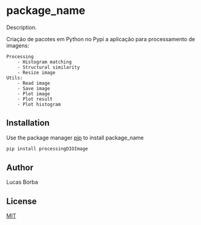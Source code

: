 # package_name

Description. 

Criação de pacotes em Python no Pypi a aplicação para processamento de imagens:

	Processing
		- Histogram matching
		- Structural similarity
		- Resize image
	Utils:
		- Read image
		- Save image
		- Plot image
		- Plot result
		- Plot histogram

## Installation

Use the package manager [pip](https://pip.pypa.io/en/stable/) to install package_name

```bash
pip install processingDIOImage

```

## Author
Lucas Borba

## License
[MIT](https://choosealicense.com/licenses/mit/)
